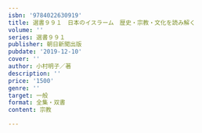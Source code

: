 ```yaml
---
isbn: '9784022630919'
title: 選書９９１　日本のイスラーム　歴史・宗教・文化を読み解く
volume: ''
series: 選書９９１
publisher: 朝日新聞出版
pubdate: '2019-12-10'
cover: ''
author: 小村明子／著
description: ''
price: '1500'
genre: ''
target: 一般
format: 全集・双書
content: 宗教

---
```

